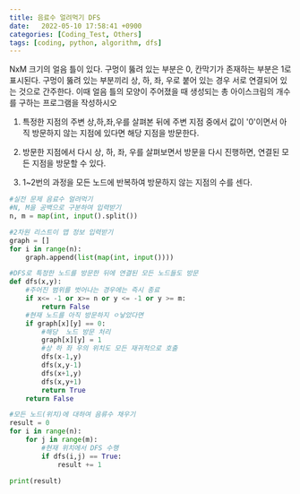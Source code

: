 ```yaml
---
title: 음료수 얼려먹기 DFS
date:   2022-05-10 17:58:41 +0900
categories: [Coding_Test, Others]
tags: [coding, python, algorithm, dfs]
---
```


NxM 크기의 얼음 틀이 있다. 구멍이 뚫려 있는 부분은 0, 칸막기가 존재하는 부분은 1로 표시된다. 구멍이 뚫려 있는 부분끼리 상, 하, 좌, 우로 붙어 있는 경우 서로 연결되어 있는 것으로 간주한다. 이때 얼음 틀의 모양이 주어졌을 때 생성되는 총 아이스크림의 개수를 구하는 프로그램을 작성하시오

 

1. 특정한 지점의 주변 상,하,좌,우를 살펴본 뒤에 주변 지점 중에서 값이 '0'이면서 아직 방문하지 않는 지점에 있다면 해당 지점을 방문한다.

2. 방문한 지점에서 다시 상, 하, 좌, 우를 살펴보면서 방문을 다시 진행하면, 연결된 모든 지점을 방문할 수 있다.

3. 1~2번의 과정을 모든 노드에 반복하여 방문하지 않는 지점의 수를 센다.


```python
#실전 문제 음료수 얼려먹기
#N, M을 공백으로 구분하여 입력받기
n, m = map(int, input().split())

#2차원 리스트이 맵 정보 입력받기
graph = []
for i in range(n):
    graph.append(list(map(int, input())))

#DFS로 특정한 노드를 방문한 뒤에 연결된 모든 노드들도 방문
def dfs(x,y):
    #주어진 범위를 벗어나는 경우에는 즉시 종료
    if x<= -1 or x>= n or y <= -1 or y >= m:
        return False
    #현재 노드를 아직 방문하지 ㅇ낳았다면
    if graph[x][y] == 0:
        #해당  노드 방문 처리
        graph[x][y] = 1
        #상 하 좌 우의 위치도 모든 재귀적으로 호출
        dfs(x-1,y)
        dfs(x,y-1)
        dfs(x+1,y)
        dfs(x,y+1)
        return True
    return False

#모든 노드(위치)에 대하여 음류수 채우기
result = 0
for i in range(n):
    for j in range(m):
        #현재 위치에서 DFS 수행
        if dfs(i,j) == True:
            result += 1

print(result)
```